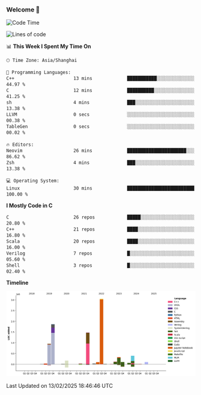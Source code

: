 ### Welcome 👋

<!--START_SECTION:waka-->
![Code Time](http://img.shields.io/badge/Code%20Time-1%2C822%20hrs%2042%20mins-blue)

![Lines of code](https://img.shields.io/badge/From%20Hello%20World%20I%27ve%20Written-8.8%20million%20lines%20of%20code-blue)

📊 **This Week I Spent My Time On** 

```text
🕑︎ Time Zone: Asia/Shanghai

💬 Programming Languages: 
C++                      13 mins             ███████████░░░░░░░░░░░░░░   44.97 % 
C                        12 mins             ██████████░░░░░░░░░░░░░░░   41.25 % 
sh                       4 mins              ███░░░░░░░░░░░░░░░░░░░░░░   13.38 % 
LLVM                     0 secs              ░░░░░░░░░░░░░░░░░░░░░░░░░   00.38 % 
TableGen                 0 secs              ░░░░░░░░░░░░░░░░░░░░░░░░░   00.02 % 

🔥 Editors: 
Neovim                   26 mins             ██████████████████████░░░   86.62 % 
Zsh                      4 mins              ███░░░░░░░░░░░░░░░░░░░░░░   13.38 % 

💻 Operating System: 
Linux                    30 mins             █████████████████████████   100.00 % 
```

**I Mostly Code in C** 

```text
C                        26 repos            █████░░░░░░░░░░░░░░░░░░░░   20.80 % 
C++                      21 repos            ████░░░░░░░░░░░░░░░░░░░░░   16.80 % 
Scala                    20 repos            ████░░░░░░░░░░░░░░░░░░░░░   16.00 % 
Verilog                  7 repos             █░░░░░░░░░░░░░░░░░░░░░░░░   05.60 % 
Shell                    3 repos             █░░░░░░░░░░░░░░░░░░░░░░░░   02.40 % 
```



**Timeline**

![Lines of Code chart](https://raw.githubusercontent.com/Bohan-hu/Bohan-hu/master/assets/bar_graph.png)


 Last Updated on 13/02/2025 18:46:46 UTC
<!--END_SECTION:waka-->



